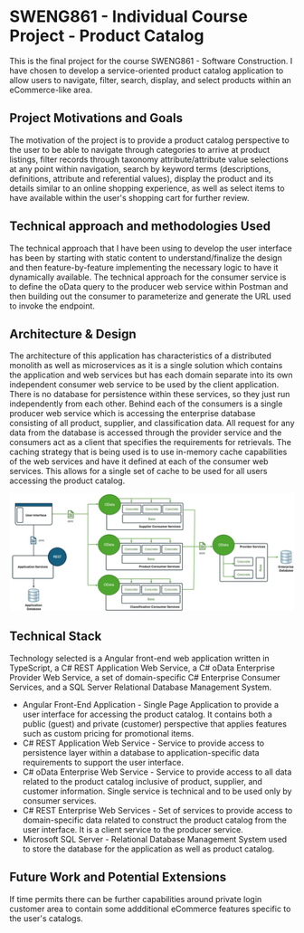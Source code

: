 # SWENG861 - Individual Course Project - Product Catalog

This is the final project for the course SWENG861 - Software Construction. I have chosen to develop a service-oriented product catalog application to allow users to navigate, filter, search, display, and select products within an eCommerce-like area.


## Project Motivations and Goals

The motivation of the project is to provide a product catalog perspective to the user to be able to navigate through categories to arrive at product listings, filter records through taxonomy attribute/attribute value selections at any point within navigation, search by keyword terms (descriptions, definitions, attribute and referential values), display the product and its details similar to an online shopping experience, as well as select items to have available within the user's shopping cart for further review.


## Technical approach and methodologies Used

The technical approach that I have been using to develop the user interface has been by starting with static content to understand/finalize the design and then feature-by-feature implementing the necessary logic to have it dynamically available. The technical approach for the consumer service is to define the oData query to the producer web service within Postman and then building out the consumer to parameterize and generate the URL used to invoke the endpoint.


## Architecture & Design

The architecture of this application has characteristics of a distributed monolith as well as microservices as it is a single solution which contains the application and web services but has each domain separate into its own independent consumer web service to be used by the client application. There is no database for persistence within these services, so they just run independently from each other. Behind each of the consumers is a single producer web service which is accessing the enterprise database consisting of all product, supplier, and classification data. All request for any data from the database is accessed through the provider service and the consumers act as a client that specifies the requirements for retrievals. The caching strategy that is being used is to use in-memory cache capabilities of the web services and have it defined at each of the consumer web services. This allows for a single set of cache to be used for all users accessing the product catalog.

![Description](./project861_architecture.jpg)


## Technical Stack

Technology selected is a Angular front-end web application written in TypeScript, a C# REST Application Web Service, a C# oData Enterprise Provider Web Service, a set of domain-specific C# Enterprise Consumer Services, and a SQL Server Relational Database Management System.
  - Angular Front-End Application - Single Page Application to provide a user interface for accessing the product catalog. It contains both a public (guest) and private (customer) perspective that applies features such as custom pricing for promotional items.
  - C# REST Application Web Service - Service to provide access to persistence layer within a database to application-specific data requirements to support the user interface.
  - C# oData Enterprise Web Service - Service to provide access to all data related to the product catalog inclusive of product, supplier, and customer information. Single service is technical and to be used only by consumer services.
  - C# REST Enterprise Web Services - Set of services to provide access to domain-specific data related to construct the product catalog from the user interface. It is a client service to the producer service.
  - Microsoft SQL Server - Relational Database Management System used to store the database for the application as well as product catalog.


## Future Work and Potential Extensions

If time permits there can be further capabilities around private login customer area to contain some addditional eCommerce features specific to the user's catalogs.


